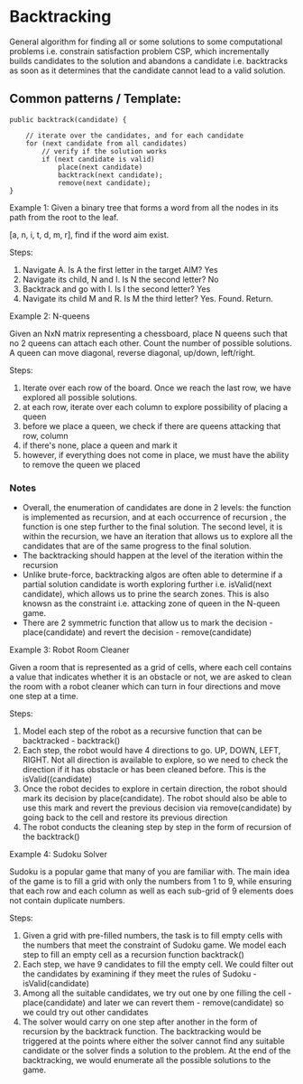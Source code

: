 Backtracking
====



General algorithm for finding all or some solutions to some computational problems i.e. constrain satisfaction problem CSP, which incrementally builds candidates to the solution and abandons a candidate i.e. backtracks as soon as it determines that the candidate cannot lead to a valid solution.



## Common patterns / Template:

```
public backtrack(candidate) {

	// iterate over the candidates, and for each candidate
	for (next candidate from all candidates)
		// verify if the solution works
		if (next candidate is valid)
			place(next candidate)
			backtrack(next candidate);
			remove(next candidate);
}
```



Example 1: Given a binary tree that forms a word from all the nodes in its path from the root to the leaf. 

[a, n, i, t, d, m, r], find if the word aim exist.

Steps:

1. Navigate A. Is A the first letter in the target AIM? Yes
2. Navigate its child, N and I. Is N the second letter? No
3. Backtrack and go with I. Is I the second letter? Yes
4. Navigate its child M and R. Is M the third letter? Yes. Found. Return.



Example 2: N-queens 

Given an NxN matrix representing a chessboard, place N queens such that no 2 queens can attach each other. Count the number of possible solutions. A queen can move diagonal, reverse diagonal, up/down, left/right.

Steps:

1. Iterate over each row of the board. Once we reach the last row, we have explored all possible solutions.
2. at each row,  iterate over each column to explore possibility of placing a queen
3. before we place a queen, we check if there are queens attacking that row, column 
4. if there's none, place a queen and mark it 
5. however, if everything does not come in place, we must have the ability to remove the queen we placed



### Notes

- Overall, the enumeration of candidates are done in 2 levels: the function is implemented as recursion, and at each occurrence of recursion , the function is one step further to the final solution.  The second level, it is within the recursion, we have an iteration that allows us to explore all the candidates that are of the same progress to the final solution.
- The backtracking should happen at the level of the iteration within the recursion
- Unlike brute-force, backtracking algos are often able to determine if a partial solution candidate is worth exploring further i.e. isValid(next candidate), which allows us to prine the search zones.  This is also knowsn as the constraint i.e. attacking zone of queen in the N-queen game.
- There are 2 symmetric function that allow us to mark the decision - place(candidate) and revert the decision - remove(candidate)





Example 3: Robot Room Cleaner

Given a room that is represented as a grid of cells, where each cell contains a value that indicates whether it is an obstacle or not, we are asked to clean the room with a robot cleaner which can turn in four directions and move one step at a time. 

Steps:

1. Model each step of the robot as a recursive function that can be backtracked - backtrack()
2. Each step, the robot would have 4 directions to go. UP, DOWN, LEFT, RIGHT. Not all direction is available to explore, so we need to check the direction if it has obstacle or has been cleaned before. This is the isValid((candidate)
3. Once the robot decides to explore in certain direction, the robot should mark its decision by place(candidate). The robot should also be able to use this mark and revert the previous decision via remove(candidate) by going back to the cell and restore its previous direction
4. The robot conducts the cleaning step by step in the form of recursion of the backtrack()



Example 4: Sudoku Solver

Sudoku is a popular game that many of you are familiar with. The main idea of the game is to fill a grid with only the numbers from 1 to 9, while ensuring that each row and each column as well as each sub-grid of 9 elements does not contain duplicate numbers.

Steps:

1. Given a grid with pre-filled numbers, the task is to fill empty cells with the numbers that meet the constraint of Sudoku game. We model each step to fill an empty cell as a recursion function backtrack()
2. Each step, we have 9 candidates to fill the empty cell. We could filter out the candidates by examining if they meet the rules of Sudoku  - isValid(candidate)
3. Among all the suitable candidates, we try out one by one filling the cell - place(candidate) and later we can revert them - remove(candidate) so we could try out other candidates
4. The solver would carry on one step after another in the form of recursion by the backtrack function. The backtracking would be triggered at the points where either the solver cannot find any suitable candidate or the solver finds a solution to the problem. At the end of the backtracking, we would enumerate all the possible solutions to the game.